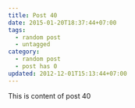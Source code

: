 ```yaml
---
title: Post 40
date: 2015-01-20T18:37:44+07:00
tags:
  - random post
  - untagged
category:
  - random post
  - post has 0
updated: 2012-12-01T15:13:44+07:00
---
```

This is content of post 40